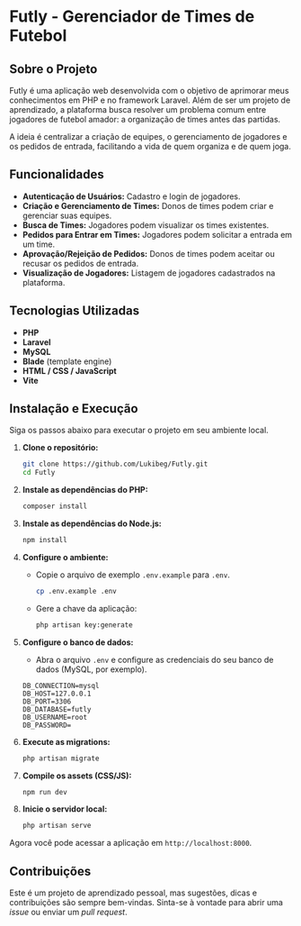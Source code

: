 # Futly - Gerenciador de Times de Futebol

## Sobre o Projeto

Futly é uma aplicação web desenvolvida com o objetivo de aprimorar meus conhecimentos em PHP e no framework Laravel. Além de ser um projeto de aprendizado, a plataforma busca resolver um problema comum entre jogadores de futebol amador: a organização de times antes das partidas.

A ideia é centralizar a criação de equipes, o gerenciamento de jogadores e os pedidos de entrada, facilitando a vida de quem organiza e de quem joga.

## Funcionalidades

-   **Autenticação de Usuários:** Cadastro e login de jogadores.
-   **Criação e Gerenciamento de Times:** Donos de times podem criar e gerenciar suas equipes.
-   **Busca de Times:** Jogadores podem visualizar os times existentes.
-   **Pedidos para Entrar em Times:** Jogadores podem solicitar a entrada em um time.
-   **Aprovação/Rejeição de Pedidos:** Donos de times podem aceitar ou recusar os pedidos de entrada.
-   **Visualização de Jogadores:** Listagem de jogadores cadastrados na plataforma.

## Tecnologias Utilizadas

-   **PHP**
-   **Laravel**
-   **MySQL**
-   **Blade** (template engine)
-   **HTML / CSS / JavaScript**
-   **Vite**

## Instalação e Execução

Siga os passos abaixo para executar o projeto em seu ambiente local.

1.  **Clone o repositório:**
    ```bash
    git clone https://github.com/Lukibeg/Futly.git
    cd Futly
    ```

2.  **Instale as dependências do PHP:**
    ```bash
    composer install
    ```

3.  **Instale as dependências do Node.js:**
    ```bash
    npm install
    ```

4.  **Configure o ambiente:**
    -   Copie o arquivo de exemplo `.env.example` para `.env`.
        ```bash
        cp .env.example .env
        ```
    -   Gere a chave da aplicação:
        ```bash
        php artisan key:generate
        ```

5.  **Configure o banco de dados:**
    -   Abra o arquivo `.env` e configure as credenciais do seu banco de dados (MySQL, por exemplo).
    ```
    DB_CONNECTION=mysql
    DB_HOST=127.0.0.1
    DB_PORT=3306
    DB_DATABASE=futly
    DB_USERNAME=root
    DB_PASSWORD=
    ```

6.  **Execute as migrations:**
    ```bash
    php artisan migrate
    ```

7.  **Compile os assets (CSS/JS):**
    ```bash
    npm run dev
    ```

8.  **Inicie o servidor local:**
    ```bash
    php artisan serve
    ```

Agora você pode acessar a aplicação em `http://localhost:8000`.

## Contribuições

Este é um projeto de aprendizado pessoal, mas sugestões, dicas e contribuições são sempre bem-vindas. Sinta-se à vontade para abrir uma *issue* ou enviar um *pull request*.

